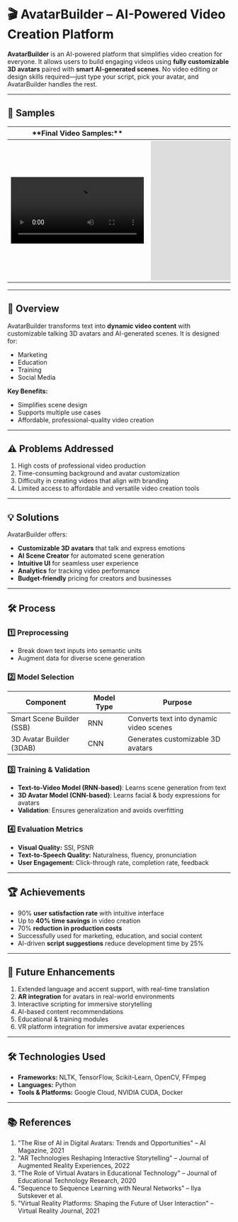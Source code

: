 # 🎬 AvatarBuilder – AI-Powered Video Creation Platform

**AvatarBuilder** is an AI-powered platform that simplifies video creation for everyone. It allows users to build engaging videos using **fully customizable 3D avatars** paired with **smart AI-generated scenes**. No video editing or design skills required—just type your script, pick your avatar, and AvatarBuilder handles the rest.

---

## 🔗 Samples

<table>
  <thead>
    <tr>
      <th>**Final Video Samples:**</th>
      <th>**Paul Video Demo:**</th>
    </tr>
  </thead>
  <tbody>
    <tr>
      <td>
        <video src="https://github.com/user-attachments/assets/d1da203e-b9db-4f4f-8095-02e52fa16523" controls preload>
            Your browser does not support the video tag.
        </video>
      </td>
      <td>
        <iframe width="560" height="315" src="https://www.youtube.com/embed/-M9EbCDr3LM" frameborder="0" allowfullscreen></iframe>
      </td>
    </tr>
  </tbody>
</table>

---

## 📝 Overview

AvatarBuilder transforms text into **dynamic video content** with customizable talking 3D avatars and AI-generated scenes. It is designed for:

- Marketing
- Education
- Training
- Social Media

**Key Benefits:**

- Simplifies scene design
- Supports multiple use cases
- Affordable, professional-quality video creation

---

## ⚠️ Problems Addressed

1. High costs of professional video production
2. Time-consuming background and avatar customization
3. Difficulty in creating videos that align with branding
4. Limited access to affordable and versatile video creation tools

---

## 💡 Solutions

AvatarBuilder offers:

- **Customizable 3D avatars** that talk and express emotions
- **AI Scene Creator** for automated scene generation
- **Intuitive UI** for seamless user experience
- **Analytics** for tracking video performance
- **Budget-friendly** pricing for creators and businesses

---

## 🛠️ Process

### 1️⃣ Preprocessing

- Break down text inputs into semantic units
- Augment data for diverse scene generation

### 2️⃣ Model Selection

| Component | Model Type | Purpose |
|-----------|------------|--------|
| Smart Scene Builder (SSB) | RNN | Converts text into dynamic video scenes |
| 3D Avatar Builder (3DAB) | CNN | Generates customizable 3D avatars |

### 3️⃣ Training & Validation

- **Text-to-Video Model (RNN-based)**: Learns scene generation from text
- **3D Avatar Model (CNN-based)**: Learns facial & body expressions for avatars
- **Validation**: Ensures generalization and avoids overfitting

### 4️⃣ Evaluation Metrics

- **Visual Quality:** SSI, PSNR
- **Text-to-Speech Quality:** Naturalness, fluency, pronunciation
- **User Engagement:** Click-through rate, completion rate, feedback

---

## 🏆 Achievements

- 90% **user satisfaction rate** with intuitive interface
- Up to **40% time savings** in video creation
- 70% **reduction in production costs**
- Successfully used for marketing, education, and social content
- AI-driven **script suggestions** reduce development time by 25%

---

## 🔮 Future Enhancements

1. Extended language and accent support, with real-time translation
2. **AR integration** for avatars in real-world environments
3. Interactive scripting for immersive storytelling
4. AI-based content recommendations
5. Educational & training modules
6. VR platform integration for immersive avatar experiences

---

## 🛠️ Technologies Used

- **Frameworks:** NLTK, TensorFlow, Scikit-Learn, OpenCV, FFmpeg
- **Languages:** Python
- **Tools & Platforms:** Google Cloud, NVIDIA CUDA, Docker

---

## 📚 References

1. "The Rise of AI in Digital Avatars: Trends and Opportunities" – AI Magazine, 2021
2. "AR Technologies Reshaping Interactive Storytelling" – Journal of Augmented Reality Experiences, 2022
3. "The Role of Virtual Avatars in Educational Technology" – Journal of Educational Technology Research, 2020
4. "Sequence to Sequence Learning with Neural Networks" – Ilya Sutskever et al.
5. "Virtual Reality Platforms: Shaping the Future of User Interaction" – Virtual Reality Journal, 2021  
